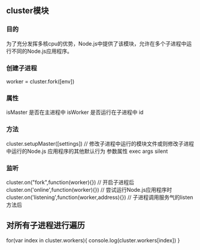 ## cluster模块
### 目的
为了充分发挥多核cpu的优势，Node.js中提供了该模块，允许在多个子进程中运行不同的Node.js应用程序。

### 创建子进程
worker = cluster.fork([env])

### 属性
isMaster 是否在主进程中
isWorker 是否运行在子进程中
id 

### 方法
cluster.setupMaster([settings]) // 修改子进程中运行的模块文件或则修改子进程中运行的Node.js 应用程序的其他默认行为
参数属性
exec 
args
silent


### 监听
cluster.on("fork",function(worker){})    // 开启子进程后
cluster.on('online',function(worker){})  // 尝试运行Node.js应用程序时
cluster.on('listening',function(worker,address){}) // 子进程调用服务气的listen方法后

## 对所有子进程进行遍历
for(var index in cluster.workers){
    console.log(cluster.workers[index])
}

